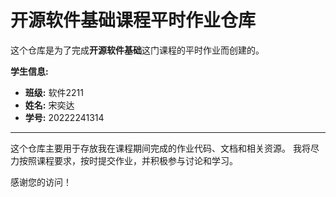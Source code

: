 # 开源软件基础课程平时作业仓库

这个仓库是为了完成**开源软件基础**这门课程的平时作业而创建的。

**学生信息:**

*   **班级:** 软件2211
*   **姓名:** 宋奕达
*   **学号:** 20222241314

---
这个仓库主要用于存放我在课程期间完成的作业代码、文档和相关资源。
我将尽力按照课程要求，按时提交作业，并积极参与讨论和学习。

感谢您的访问！
